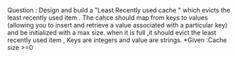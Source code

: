 Question :  Design and build a "Least Recently used cache "  which evicts the least recently used item . The cahce should map from keys to values (allowing you to insert and retrieve a value associated with a particular key) and be initialized with a max size. when it is full ,it should evict the least recently used item , Keys are integers and value are strings.  *Given :Cache size >=0
